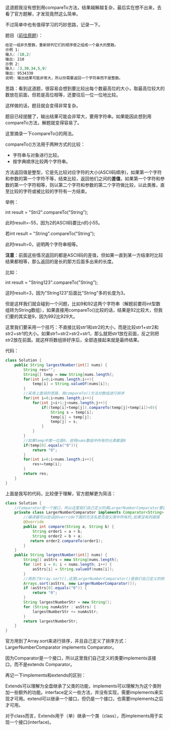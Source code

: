 这道题我没有想到用compareTo方法，结果越解越复杂，最后实在想不出来，去看了官方题解，才发现竟然这么简单。

不过简单中也有值得学习的巧妙思路，记录一下。

题目（[前往原题](https://leetcode-cn.com/problems/largest-number/)）：

```markdown
给定一组非负整数，重新排列它们的顺序使之组成一个最大的整数。
示例 1:
输入: [10,2]
输出: 210
示例 2:
输入: [3,30,34,5,9]
输出: 9534330
说明: 输出结果可能非常大，所以你需要返回一个字符串而不是整数。
```

思路：看到这道题，很容易会想到要比较出每个数最高位的大小，取最高位较大的数放在前面，但若是高位相等，还要往后一位一位地比较。

这样做的话，题目就会变得非常复杂。

题目已经提醒了，输出结果可能会非常大，要用字符串。如果能因此想到用compareTo方法，解题就变得容易了。

这里摘录一下compareTo()的用法。

compareTo()方法用于两种方式的比较：

- 字符串与对象进行比较。
- 按字典顺序比较两个字符串。

方法返回值是整型，它是先比较对应字符的大小(ASCII码顺序)，如果第一个字符和参数的第一个字符不等，结束比较，返回他们之间的**差值**，如果第一个字符和参数的第一个字符相等，则以第二个字符和参数的第二个字符做比较，以此类推，直至比较的字符或被比较的字符有一方结束。

举例：

int result = "Stri2".compareTo("String");

此时result=-55，因为2的ASCII码要比n的小55。

若int result = "String".compareTo("String");

此时result=0，说明两个字符串相等。

**注意**：前面这些情况返回的都是ASCII码的差值，但如果一直到某一方结束时比较结果都相等，那么返回的是长的那方后面多出来的长度。

比如：

int result = "String123".compareTo("String");

这时result=3，因为"String123"后面比"String"多的长度为3。

但是这样我们就会碰到一个问题，比如9和92这两个字符串（解题前要将int型数组转为String数组），如果直接用compareTo()比较的话，结果是92比较大，但我们要的其实是9，因为992比929大。

这里我们要采用一个技巧：不直接比较str1和str2的大小，而是比较str1+str2和str2+str1的大小。如果str1+str2>str2+str1，那么就把str1放在前面，反之则把str2放在前面。就这样将数组排好序后，全部连接起来就是最终结果。

代码：

```java
class Solution {
    public String largestNumber(int[] nums) {
        String res="";
        String[] temp = new String[nums.length];
        for(int i=0;i<nums.length;i++){
            temp[i] = String.valueOf(nums[i]);
        }
        //采用上面说的思路，用compareTo()方法对数组进行排序
        for(int i=0;i<nums.length;i++){
            for(int j=i+1;j<nums.length;j++){
                if((temp[i]+temp[j]).compareTo(temp[j]+temp[i])<0){
                    String s = temp[i];
                    temp[i] = temp[j];
                    temp[j] = s;
                }
            }
        }
        //如果temp中第一位是0，说明nums数组中所有的元素都是0
        if(temp[0].equals("0")){
            return "0";
        }
        for(int i=0;i<nums.length;i++){
            res+=temp[i];
        }
        return res;
    }
}
```

上面是我写的代码，比较便于理解，官方题解更为简洁：

```java
class Solution {
    //Comparator是一个接口，所以这里我们自己定义的类LargerNumberComparator要implements该接口,而不是extends Comparator
    private class LargerNumberComparator implements Comparator<String> {
        //编译器可以验证@Override下面的方法名是否是父类中所有的,如果没有则报错
        @Override
        public int compare(String a, String b) {
            String order1 = a + b;
            String order2 = b + a;
           return order2.compareTo(order1);
        }
    }
    public String largestNumber(int[] nums) {
        String[] asStrs = new String[nums.length];
        for (int i = 0; i < nums.length; i++) {
            asStrs[i] = String.valueOf(nums[i]);
        }
        //用到了Array.sort(),这里LargerNumberComparator()是我们自己定义的排序方式
        Arrays.sort(asStrs, new LargerNumberComparator());
        if (asStrs[0].equals("0")) {
            return "0";
        }
        String largestNumberStr = new String();
        for (String numAsStr : asStrs) {
            largestNumberStr += numAsStr;
        }
        return largestNumberStr;
    }
}
```

官方用到了Array.sort来进行排序，并且自己定义了排序方式：LargerNumberComparator implements Comparator<String>。

因为Comparator是一个接口，所以这里我们自己定义的类要implements该接口，而不是extends Comparator。

再记一下implements和extends的区别：

Extends可以理解为全盘继承了父类的功能，implements可以理解为为这个类附加一些额外的功能。interface定义一些方法，并没有实现，需要implements来实现才可用。extend可以继承一个接口，但仍是一个接口，也需要implements之后才可用。

对于class而言，Extends用于（单）继承一个类（class），而implements用于实现一个接口(interface)。
